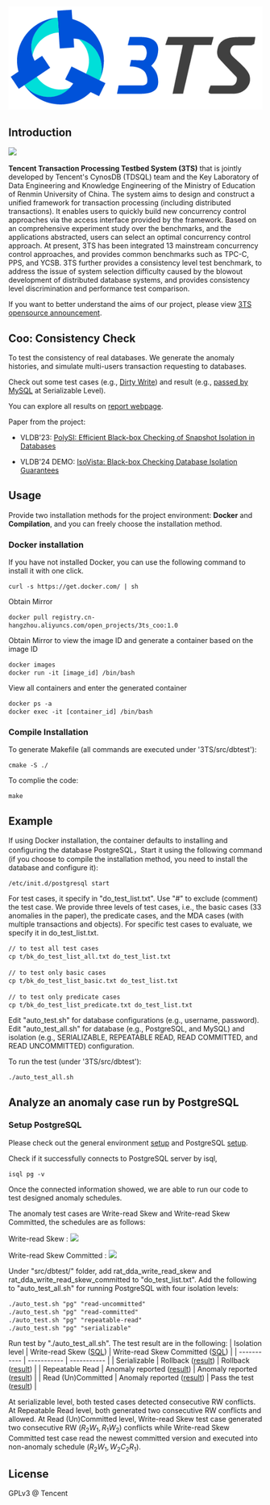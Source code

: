![](assets/logo.png)

## Introduction

![](https://img.shields.io/badge/license-GPLv3-brightgreen)

**Tencent Transaction Processing Testbed System (3TS)** that is jointly developed by Tencent's CynosDB (TDSQL) team and the Key Laboratory of Data Engineering and Knowledge Engineering of the Ministry of Education of Renmin University of China. The system aims to design and construct a unified framework for transaction processing (including distributed transactions). It enables users to quickly build new concurrency control approaches via the access interface provided by the framework. Based on an comprehensive experiment study over the benchmarks, and the applications abstracted, users can select an optimal concurrency control approach. At present, 3TS has been integrated 13 mainstream concurrency control approaches, and provides common benchmarks such as TPC-C, PPS, and YCSB. 3TS further provides a consistency level test benchmark, to address the issue of system selection difficulty caused by the blowout development of distributed database systems, and provides consistency level discrimination and performance test comparison.

If you want to better understand the aims of our project, please view [3TS opensource announcement](doc/en/announcement.md).

## Coo: Consistency Check

To test the consistency of real databases.
We generate the anomaly histories, and simulate multi-users transaction requesting to databases.

Check out some test cases (e.g., [Dirty Write](test_result/test_cases/wat_sda_dirty_write_2commit.txt)) and result (e.g., [passed by MySQL](test_result/centralizend_result/mysql/serializable/wat_sda_dirty_write_2commit.txt) at Serializable Level).

You can explore all results on [report webpage](https://axingguchen.github.io/3TS/).

Paper from the project:

- VLDB'23: [PolySI: Efficient Black-box Checking of Snapshot Isolation in Databases](https://github.com/hengxin/PolySI-PVLDB2023-Artifacts) 

- VLDB'24 DEMO: [IsoVista: Black-box Checking Database Isolation Guarantees](https://github.com/hengxin/IsoVista) 


## Usage
Provide two installation methods for the project environment: **Docker** and **Compilation**, and you can freely choose the installation method.

### Docker installation

If you have not installed Docker, you can use the following command to install it with one click.

```shell
curl -s https://get.docker.com/ | sh  
```

Obtain Mirror

```shell
docker pull registry.cn-hangzhou.aliyuncs.com/open_projects/3ts_coo:1.0
```

Obtain Mirror to view the image ID and generate a container based on the image ID

```shell
docker images
docker run -it [image_id] /bin/bash
```

View all containers and enter the generated container

```shell
docker ps -a
docker exec -it [container_id] /bin/bash
```

### Compile Installation

 To generate Makefile (all commands are executed under '3TS/src/dbtest'):

```
cmake -S ./
```

To complie the code:

```
make
```

## Example

If using Docker installation, the container defaults to installing and configuring the database PostgreSQL，Start it using the following command (if you choose to compile the installation method, you need to install the database and configure it):

```shell
/etc/init.d/postgresql start
```

For test cases, it specify in "do_test_list.txt". Use "#" to exclude (comment) the test case.
We provide three levels of test cases, i.e., the basic cases (33 anomalies in the paper), the predicate cases, and the MDA cases (with multiple transactions and objects). For specific test cases to evaluate, we specify it in do_test_list.txt. 

```
// to test all test cases
cp t/bk_do_test_list_all.txt do_test_list.txt 

// to test only basic cases
cp t/bk_do_test_list_basic.txt do_test_list.txt 

// to test only predicate cases
cp t/bk_do_test_list_predicate.txt do_test_list.txt 
```

Edit "auto_test.sh" for database configurations (e.g., username, password). Edit "auto_test_all.sh" for database (e.g., PostgreSQL, and MySQL) and isolation (e.g., SERIALIZABLE, REPEATABLE READ, READ COMMITTED, and READ UNCOMMITTED) configuration.


To run the test (under '3TS/src/dbtest'):
```
./auto_test_all.sh
```

## Analyze an anomaly case run by PostgreSQL

### Setup PostgreSQL
Please check out the general environment [setup](doc/en/setup_db_environment) and PostgreSQL [setup](doc/en/setup_db_postgresql).

Check if it successfully connects to PostgreSQL server by isql, 
```
isql pg -v
```
Once the connected information showed, we are able to run our code to test designed anomaly schedules.

The anomaly test cases are Write-read Skew and Write-read Skew Committed, the schedules are as follows:

Write-read Skew : <img src="https://render.githubusercontent.com/render/math?math=W_1[x_1]W_2[y_1]R_2[x_1]R_1[y_1]">

Write-read Skew Committed : <img src="https://render.githubusercontent.com/render/math?math=W_1[x_1]W_2[y_1]R_2[x_1]C_2R_1[y_1]">

Under "src/dbtest/" folder, add rat_dda_write_read_skew and rat_dda_write_read_skew_committed to "do_test_list.txt".
Add the following to "auto_test_all.sh" for running PostgreSQL with four isolation levels:
```
./auto_test.sh "pg" "read-uncommitted"
./auto_test.sh "pg" "read-committed"
./auto_test.sh "pg" "repeatable-read"
./auto_test.sh "pg" "serializable"
```
Run test by "./auto_test_all.sh". The test result are in the following:
| Isolation level      | Write-read Skew ([SQL](test_result/test_cases/rat_dda_write_read_skew.txt)) | Write-read Skew Committed ([SQL](test_result/test_cases/rat_dda_write_read_skew_committed.txt)) |
| ----------- | ----------- | ----------- |
| Serializable      | Rollback ([result](test_result/centralizend_result/pg/serializable/rat_dda_write_read_skew.txt)) | Rollback ([result](test_result/centralizend_result/pg/serializable/rat_dda_write_read_skew_committed.txt)) |
| Repeatable Read   | Anomaly reported ([result](test_result/centralizend_result/pg/repeatable-read/rat_dda_write_read_skew.txt)) | Anomaly reported ([result](test_result/centralizend_result/pg/repeatable-read/rat_dda_write_read_skew_committed.txt)) |
| Read (Un)Committed   | Anomaly reported ([result](test_result/centralizend_result/pg/read-committed/rat_dda_write_read_skew.txt)) | Pass the test ([result](test_result/centralizend_result/pg/read-committed/rat_dda_write_read_skew_committed.txt)) |

At serializable level, both tested cases detected consecutive RW conflicts.
At Repeatable Read level, both generated two consecutive RW conflicts and allowed.
At Read (Un)Committed level, Write-read Skew test case generated two consecutive RW ($R_2W_1,R_1W_2$) conflicts while Write-read Skew Committed test case read the newest committed version and executed into non-anomaly schedule ($R_2W_1,W_2C_2R_1$).


## License

GPLv3 @ Tencent
